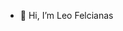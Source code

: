 - 👋 Hi, I’m Leo Felcianas

<!---
EmpiteLeo/EmpiteLeo is a ✨ special ✨ repository because its `README.md` (this file) appears on your GitHub profile.
You can click the Preview link to take a look at your changes.
--->

